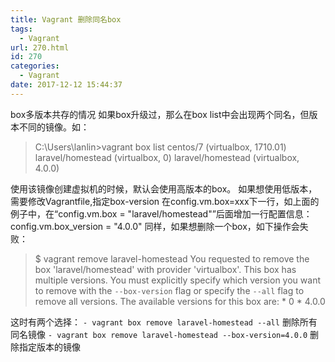 ```yaml
---
title: Vagrant 删除同名box
tags:
  - Vagrant
url: 270.html
id: 270
categories:
  - Vagrant
date: 2017-12-12 15:44:37
---
```


box多版本共存的情况 如果box升级过，那么在box list中会出现两个同名，但版本不同的镜像。如：

> C:\\Users\\lanlin>vagrant box list centos/7 (virtualbox, 1710.01) laravel/homestead (virtualbox, 0) laravel/homestead (virtualbox, 4.0.0)

使用该镜像创建虚拟机的时候，默认会使用高版本的box。 如果想使用低版本，需要修改Vagrantfile,指定box-version 在config.vm.box=xxx下一行，如上面的例子中，在“config.vm.box = "laravel/homestead"”后面增加一行配置信息：config.vm.box_version = "4.0.0" 同样，如果想删除一个box，如下操作会失败：

> $ vagrant remove laravel-homestead You requested to remove the box 'laravel/homestead' with provider 'virtualbox'. This box has multiple versions. You must explicitly specify which version you want to remove with the `--box-version` flag or specify the `--all` flag to remove all versions. The available versions for this box are: * 0 * 4.0.0

这时有两个选择： `- vagrant box remove laravel-homestead --all` 删除所有同名镜像 `- vagrant box remove laravel-homestead --box-version=4.0.0` 删除指定版本的镜像